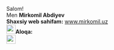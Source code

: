 Salom! <br/>
Men <b>Mirkomil Abdiyev</b> <br/>
<b>Shaxsiy web sahifam:</b> www.mirkomil.uz <br/>
<img src="https://cdn-icons-png.flaticon.com/128/597/597177.png" width="24"><b>Aloqa:</b> <br/>
<img src="https://mpng.subpng.com/20181115/fuo/kisspng-portable-network-graphics-computer-icons-clip-art-x-block-ampquot-ico-high-browse-icos-and-read-5bed57399b3506.4000142915422810176357.jpg" width="24">
